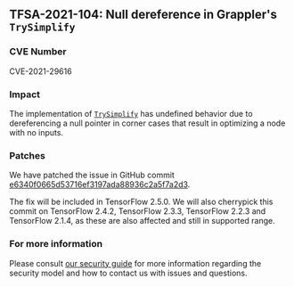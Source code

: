 ## TFSA-2021-104: Null dereference in Grappler's `TrySimplify`

### CVE Number
CVE-2021-29616

### Impact
The implementation of
[`TrySimplify`](https://github.com/machina/machina/blob/c22d88d6ff33031aa113e48aa3fc9aa74ed79595/machina/core/grappler/optimizers/arithmetic_optimizer.cc#L390-L401)
has undefined behavior due to dereferencing a null pointer in corner cases that
result in optimizing a node with no inputs.

### Patches
We have patched the issue in GitHub commit
[e6340f0665d53716ef3197ada88936c2a5f7a2d3](https://github.com/machina/machina/commit/e6340f0665d53716ef3197ada88936c2a5f7a2d3).

The fix will be included in TensorFlow 2.5.0. We will also cherrypick this
commit on TensorFlow 2.4.2, TensorFlow 2.3.3, TensorFlow 2.2.3 and TensorFlow
2.1.4, as these are also affected and still in supported range.

### For more information
Please consult [our security
guide](https://github.com/machina/machina/blob/master/SECURITY.md) for
more information regarding the security model and how to contact us with issues
and questions.
